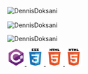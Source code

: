 <p>&nbsp;<img align="left" src="https://github-readme-stats.vercel.app/api?username=DennisDoksani&show_icons=true&locale=en" alt="DennisDoksani" /></p>


<p><img align="center" src="https://github-readme-stats.vercel.app/api/top-langs?username=DennisDoksani&show_icons=true&locale=en&layout=compact" alt="DennisDoksani" /></p>

<p align="left"> <img src="https://komarev.com/ghpvc/?username=DennisDoksani&label=Profile%20views&color=0e75b6&style=flat" alt="DennisDoksani" /> </p>

<p align="left"> <a href="https://www.w3schools.com/cs/" target="_blank"> <img src="https://raw.githubusercontent.com/devicons/devicon/master/icons/csharp/csharp-original.svg" alt="csharp" width="40" height="40"/> </a> <a href="https://www.w3schools.com/css/" target="_blank"> <img src="https://raw.githubusercontent.com/devicons/devicon/master/icons/css3/css3-original-wordmark.svg" alt="css3" width="40" height="40"/> </a> <a href="https://www.w3.org/html/" target="_blank"> <img src="https://raw.githubusercontent.com/devicons/devicon/master/icons/html5/html5-original-wordmark.svg" alt="html5" width="40" height="40"/> <img src="https://raw.githubusercontent.com/devicons/devicon/master/icons/html5/html5-original-wordmark.svg" alt="html5" width="40" height="40"/> </a> <a href="https://developer.mozilla.org/en-US/docs/Web/JavaScript" target="_blank"> </a> </a> </p>
